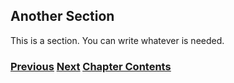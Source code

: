 ## Another Section

This is a section. You can write whatever is needed.


### [<ins>Previous</ins>](First%20Section.md) [<ins>Next</ins>](Last%20Section.md) [<ins>Chapter Contents</ins>](99.%20Chapter%20Template.md)
